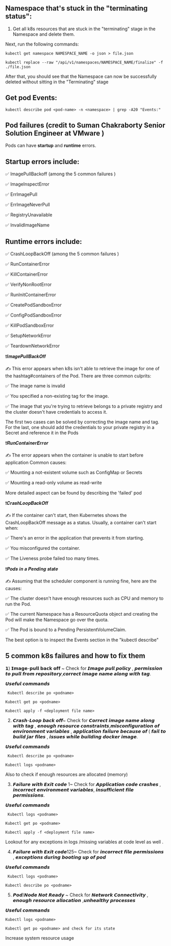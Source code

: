 ## Namespace that's stuck in the "terminating status":

1. Get all k8s resources that are stuck in the "terminating" stage in the Namespace and delete them.

Next, run the following commands:

```
kubectl get namespace NAMESPACE_NAME -o json > file.json
```
```
kubectl replace --raw "/api/v1/namespaces/NAMESPACE_NAME/finalize" -f ./file.json
```
After that, you should see that the Namespace can now be successfully deleted without sitting in the "Terminating" stage


## Get pod Events:
```
kubectl describe pod <pod-name> -n <namespace> | grep -A20 "Events:"
```
## Pod failures (credit to Suman Chakraborty Senior Solution Engineer at VMware )

Pods can have **startup** and **runtime** errors.
 
 ## Startup errors include:

 ✅ ImagePullBackoff (among the 5 common failures )

 ✅ ImageInspectError

 ✅ ErrImagePull

 ✅ ErrImageNeverPull

 ✅ RegistryUnavailable

 ✅ InvalidImageName

 ## Runtime errors include:

 ✅ CrashLoopBackOff (among the 5 common failures )

 ✅ RunContainerError

 ✅ KillContainerError

 ✅ VerifyNonRootError

 ✅ RunInitContainerError

 ✅ CreatePodSandboxError

 ✅ ConfigPodSandboxError

 ✅ KillPodSandboxError

 ✅ SetupNetworkError

 ✅ TeardownNetworkError


 

❗𝑰𝒎𝒂𝒈𝒆𝑷𝒖𝒍𝒍𝑩𝒂𝒄𝒌𝑶𝒇𝒇

✍ This error appears when k8s isn't able to retrieve the image for one of the hashtag#containers of the Pod.
There are three common culprits:

✅ The image name is invalid

✅ You specified a non-existing tag for the image.

✅ The image that you're trying to retrieve belongs to a private registry and the cluster doesn't have credentials to access it.

The first two cases can be solved by correcting the image name and tag.
For the last, one should add the credentials to your private registry in a Secret and reference it in the Pods

❗𝑹𝒖𝒏𝑪𝒐𝒏𝒕𝒂𝒊𝒏𝒆𝒓𝑬𝒓𝒓𝒐𝒓

✍ The error appears when the container is unable to start before application
Common causes:

✅ Mounting a not-existent volume such as ConfigMap or Secrets

✅ Mounting a read-only volume as read-write

More detailed aspect can be found by describing the 'failed' pod

❗𝑪𝒓𝒂𝒔𝒉𝑳𝒐𝒐𝒑𝑩𝒂𝒄𝒌𝑶𝒇𝒇

✍ If the container can't start, then Kubernetes shows the CrashLoopBackOff message as a status.
Usually, a container can't start when:

✅ There's an error in the application that prevents it from starting.

✅ You misconfigured the container.

✅ The Liveness probe failed too many times.

❗𝑷𝒐𝒅𝒔 𝒊𝒏 𝒂 𝑷𝒆𝒏𝒅𝒊𝒏𝒈 𝒔𝒕𝒂𝒕𝒆

✍ Assuming that the scheduler component is running fine, here are the causes:

✅ The cluster doesn't have enough resources such as CPU and memory to run the Pod.

✅ The current Namespace has a ResourceQuota object and creating the Pod will make the Namespace go over the quota.

✅ The Pod is bound to a Pending PersistentVolumeClaim.

The best option is to inspect the Events section in the "kubectl describe"

## 5 common k8s failures and how to fix them

𝟭) 𝗜𝗺𝗮𝗴𝗲-𝗽𝘂𝗹𝗹 𝗯𝗮𝗰𝗸 𝗼𝗳𝗳 ~ Check for 𝙄𝙢𝙖𝙜𝙚 𝙥𝙪𝙡𝙡 𝙥𝙤𝙡𝙞𝙘𝙮 , 𝙥𝙚𝙧𝙢𝙞𝙨𝙨𝙞𝙤𝙣 𝙩𝙤 𝙥𝙪𝙡𝙡 𝙛𝙧𝙤𝙢 𝙧𝙚𝙥𝙤𝙨𝙞𝙩𝙤𝙧𝙮,𝙘𝙤𝙧𝙧𝙚𝙘𝙩 𝙞𝙢𝙖𝙜𝙚 𝙣𝙖𝙢𝙚 𝙖𝙡𝙤𝙣𝙜 𝙬𝙞𝙩𝙝 𝙩𝙖𝙜.

𝙐𝙨𝙚𝙛𝙪𝙡 𝙘𝙤𝙢𝙢𝙖𝙣𝙙𝙨 
```
 Kubectl describe po <podname>
 ```
 ```
 Kubectl get po <podname>
 ```
 ```
 Kubectl apply -f <deployment file name>
 ```


2) 𝘾𝙧𝙖𝙨𝙝-𝙇𝙤𝙤𝙥 𝙗𝙖𝙘𝙠 𝙤𝙛𝙛~ Check for 𝘾𝙤𝙧𝙧𝙚𝙘𝙩 𝙞𝙢𝙖𝙜𝙚 𝙣𝙖𝙢𝙚 𝙖𝙡𝙤𝙣𝙜 𝙬𝙞𝙩𝙝 𝙩𝙖𝙜 , 𝙚𝙣𝙤𝙪𝙜𝙝 𝙧𝙚𝙨𝙤𝙪𝙧𝙘𝙚 𝙘𝙤𝙣𝙨𝙩𝙧𝙖𝙞𝙣𝙩𝙨,𝙢𝙞𝙨𝙘𝙤𝙣𝙛𝙞𝙜𝙪𝙧𝙖𝙩𝙞𝙤𝙣 𝙤𝙛 𝙚𝙣𝙫𝙞𝙧𝙤𝙣𝙢𝙚𝙣𝙩 𝙫𝙖𝙧𝙞𝙖𝙗𝙡𝙚𝙨 , 𝙖𝙥𝙥𝙡𝙞𝙘𝙖𝙩𝙞𝙤𝙣 𝙛𝙖𝙞𝙡𝙪𝙧𝙚 𝙗𝙚𝙘𝙖𝙪𝙨𝙚 𝙤𝙛 ( 𝙛𝙖𝙞𝙡 𝙩𝙤 𝙗𝙪𝙞𝙡𝙙 𝙟𝙖𝙧 𝙛𝙞𝙡𝙚𝙨 , 𝙞𝙨𝙨𝙪𝙚𝙨 𝙬𝙝𝙞𝙡𝙚 𝙗𝙪𝙞𝙡𝙙𝙞𝙣𝙜 𝙙𝙤𝙘𝙠𝙚𝙧 𝙞𝙢𝙖𝙜𝙚.

𝙐𝙨𝙚𝙛𝙪𝙡 𝙘𝙤𝙢𝙢𝙖𝙣𝙙𝙨 
```
 Kubectl describe po <podname>
 ```
 ```
 Kubectl logs <podname>
 ```
 Also to check if enough resources are allocated (memory) 


3) 𝙁𝙖𝙞𝙡𝙪𝙧𝙚 𝙬𝙞𝙩𝙝 𝙀𝙭𝙞𝙩 𝙘𝙤𝙙𝙚 1~ Check for 𝘼𝙥𝙥𝙡𝙞𝙘𝙖𝙩𝙞𝙤𝙣 𝙘𝙤𝙙𝙚 𝙘𝙧𝙖𝙨𝙝𝙚𝙨 , 𝙞𝙣𝙘𝙤𝙧𝙧𝙚𝙘𝙩 𝙚𝙣𝙫𝙞𝙧𝙤𝙣𝙢𝙚𝙣𝙩 𝙫𝙖𝙧𝙞𝙖𝙗𝙡𝙚𝙨, 𝙞𝙣𝙨𝙪𝙛𝙛𝙞𝙘𝙞𝙚𝙣𝙩 𝙛𝙞𝙡𝙚 𝙥𝙚𝙧𝙢𝙞𝙨𝙨𝙞𝙤𝙣𝙨.


𝙐𝙨𝙚𝙛𝙪𝙡 𝙘𝙤𝙢𝙢𝙖𝙣𝙙𝙨 
```
 Kubectl logs <podname>
 ```
 ```
 Kubectl get po <podname>
 ```
 ```
 Kubectl apply -f <deployment file name>
 ```
Lookout for any exceptions in logs /missing variables at code level as well .


4) 𝙁𝙖𝙞𝙡𝙪𝙧𝙚 𝙬𝙞𝙩𝙝 𝙀𝙭𝙞𝙩 𝙘𝙤𝙙𝙚125~ Check for 𝙞𝙣𝙘𝙤𝙧𝙧𝙚𝙘𝙩 𝙛𝙞𝙡𝙚 𝙥𝙚𝙧𝙢𝙞𝙨𝙨𝙞𝙤𝙣𝙨 , 𝙚𝙭𝙘𝙚𝙥𝙩𝙞𝙤𝙣𝙨 𝙙𝙪𝙧𝙞𝙣𝙜 𝙗𝙤𝙤𝙩𝙞𝙣𝙜 𝙪𝙥 𝙤𝙛 𝙥𝙤𝙙

𝙐𝙨𝙚𝙛𝙪𝙡 𝙘𝙤𝙢𝙢𝙖𝙣𝙙𝙨  
```
 Kubectl logs <podname>
 ```
 ```
 Kubectl describe po <podname>
 ```

5) 𝙋𝙤𝙙/𝙉𝙤𝙙𝙚 𝙉𝙤𝙩 𝙍𝙚𝙖𝙙𝙮 ~ Check for 𝙉𝙚𝙩𝙬𝙤𝙧𝙠 𝘾𝙤𝙣𝙣𝙚𝙘𝙩𝙞𝙫𝙞𝙩𝙮 , 𝙚𝙣𝙤𝙪𝙜𝙝 𝙧𝙚𝙨𝙤𝙪𝙧𝙘𝙚 𝙖𝙡𝙡𝙤𝙘𝙖𝙩𝙞𝙤𝙣 ,𝙪𝙣𝙝𝙚𝙖𝙡𝙩𝙝𝙮 𝙥𝙧𝙤𝙘𝙚𝙨𝙨𝙚𝙨

𝙐𝙨𝙚𝙛𝙪𝙡 𝙘𝙤𝙢𝙢𝙖𝙣𝙙𝙨 
 ```
 Kubectl logs <podname>
 ```
 ```
 Kubectl get po <podname> and check for its state 
 ```
Increase system resource usage


